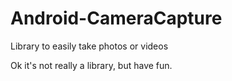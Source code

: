# Android-CameraCapture
Library to easily take photos or videos

Ok it's not really a library, but have fun.
